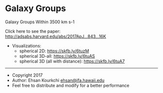 # Galaxy Groups

Galaxy Groups Within 3500 km s-1

Click here to see the paper: http://adsabs.harvard.edu/abs/2017ApJ...843...16K

 * Visualizations:
   - spherical 2D: https://skfb.ly/6tuzM
   - spherical 3D-all: https://skfb.ly/6tuAS
   - spherical 3D (all with distance): https://skfb.ly/6tuA7

  - - - -
 * Copyright 2017
 * Author: Ehsan Kourkchi <ehsan@ifa.hawaii.edu>
 * Feel free to distribute and modify for a better performance
